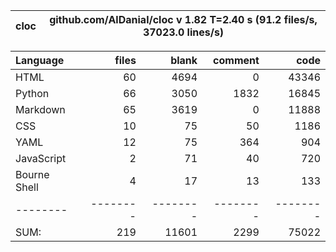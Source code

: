 cloc|github.com/AlDanial/cloc v 1.82  T=2.40 s (91.2 files/s, 37023.0 lines/s)
--- | ---

Language|files|blank|comment|code
:-------|-------:|-------:|-------:|-------:
HTML|60|4694|0|43346
Python|66|3050|1832|16845
Markdown|65|3619|0|11888
CSS|10|75|50|1186
YAML|12|75|364|904
JavaScript|2|71|40|720
Bourne Shell|4|17|13|133
--------|--------|--------|--------|--------
SUM:|219|11601|2299|75022
